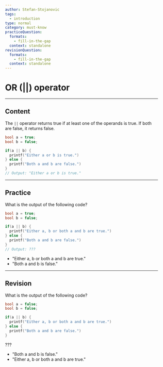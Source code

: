 ```yaml
---
author: Stefan-Stojanovic
tags:
  - introduction
type: normal
category: must-know
practiceQuestion:
  formats:
    - fill-in-the-gap
  context: standalone
revisionQuestion:
  formats:
    - fill-in-the-gap
  context: standalone
---
```


# OR (||) operator

---

## Content

The `||` operator returns true if at least one of the operands is true. If both are false, it returns false.

```cpp
bool a = true;
bool b = false;

if(a || b) {
  printf("Either a or b is true.")
} else {
  printf("Both a and b are false.")
}
// Output: "Either a or b is true."
```

---

## Practice

What is the output of the following code?

```cpp
bool a = true;
bool b = false;

if(a || b) {
  printf("Either a, b or both a and b are true.")
} else {
  printf("Both a and b are false.")
}
// Output: ???
```

- "Either a, b or both a and b are true."
- "Both a and b is false."

---

## Revision

What is the output of the following code?

```cpp
bool a = false;
bool b = false;

if(a || b) {
  printf("Either a, b or both a and b are true.")
} else {
  printf("Both a and b are false.")
}
```
???

- "Both a and b is false."
- "Either a, b or both a and b are true."

